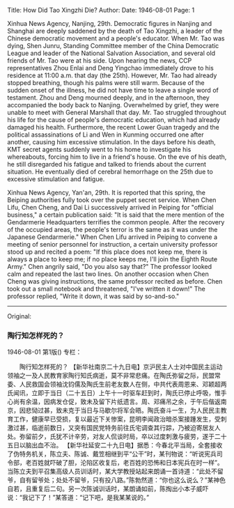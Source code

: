 Title: How Did Tao Xingzhi Die?
Author:
Date: 1946-08-01
Page: 1

Xinhua News Agency, Nanjing, 29th. Democratic figures in Nanjing and Shanghai are deeply saddened by the death of Tao Xingzhi, a leader of the Chinese democratic movement and a people's educator. When Mr. Tao was dying, Shen Junru, Standing Committee member of the China Democratic League and leader of the National Salvation Association, and several old friends of Mr. Tao were at his side. Upon hearing the news, CCP representatives Zhou Enlai and Deng Yingchao immediately drove to his residence at 11:00 a.m. that day (the 25th). However, Mr. Tao had already stopped breathing, though his palms were still warm. Because of the sudden onset of the illness, he did not have time to leave a single word of testament. Zhou and Deng mourned deeply, and in the afternoon, they accompanied the body back to Nanjing. Overwhelmed by grief, they were unable to meet with General Marshall that day. Mr. Tao struggled throughout his life for the cause of people's democratic education, which had already damaged his health. Furthermore, the recent Lower Guan tragedy and the political assassinations of Li and Wen in Kunming occurred one after another, causing him excessive stimulation. In the days before his death, KMT secret agents suddenly went to his home to investigate his whereabouts, forcing him to live in a friend's house. On the eve of his death, he still disregarded his fatigue and talked to friends about the current situation. He eventually died of cerebral hemorrhage on the 25th due to excessive stimulation and fatigue.

Xinhua News Agency, Yan'an, 29th. It is reported that this spring, the Beiping authorities fully took over the puppet secret service. When Chen Lifu, Chen Cheng, and Dai Li successively arrived in Peiping for "official business," a certain publication said: "It is said that the mere mention of the Gendarmerie Headquarters terrifies the common people. After the recovery of the occupied areas, the people's terror is the same as it was under the Japanese Gendarmerie." When Chen Lifu arrived in Peiping to convene a meeting of senior personnel for instruction, a certain university professor stood up and recited a poem: "If this place does not keep me, there is always a place to keep me; if no place keeps me, I'll join the Eighth Route Army." Chen angrily said, "Do you also say that?" The professor looked calm and repeated the last two lines. On another occasion when Chen Cheng was giving instructions, the same professor recited as before. Chen took out a small notebook and threatened, "I've written it down!" The professor replied, "Write it down, it was said by so-and-so."



<hr /> 

Original: 


### 陶行知怎样死的？

1946-08-01
第1版()
专栏：

　　陶行知怎样死的？
    【新华社南京二十九日电】京沪民主人士对中国民主运动领袖之一及人民教育家陶行知氏病逝，莫不非常悲痛。在陶氏弥留之际，民盟常委、人民救国会领袖沈钧儒及陶氏生前老友数人在侧，中共代表周恩来、邓颖超两氏闻讯，立即于当日（二十五日）上午十一时驱车赶到时，陶氏已停止呼吸，惟手心尚有余温，因病发仓促，致未及留下片纸遗言。周、邓痛吊之余，于午后偕返南京，因悲恸过甚，致未克于当日与马歇尔将军会晤。陶氏奋斗一生，为人民民主教育工作，健康早已受损，复以最近下关惨案，昆明李闻政治暗杀案接踵发生，受刺激过甚，临逝前数日，又突有国民党特务前往氏宅调查其行踪，乃被迫寄居友人处。弥留前夕，氏犹不计辛劳，对友人侃谈时局，卒以过度刺激与疲劳，遂于二十五日以脑出血不治。
    【新华社延安二十九日电】据悉：今春北平当局，全套接收了伪特务机关，陈立夫、陈诚、戴笠相继到平“公干”时，某刊物说：“听说宪兵司令部，老百姓就吓破了胆，沦陷区收复后，老百姓的恐怖和日本宪兵在时一样”。当陈立夫到平召集高级人员训话时，某大学教授站起来朗诵一首诗道：“此处不留爷，自有留爷处；处处不留爷，只有投八路。”陈勃然道：“你也这么说么？”某神色自若，且重复后二句。另一次陈诚训话时，某朗诵如前，陈掏出小本子威吓说：“我记下了！”某答道：“记下吧，是我某某说的。”

